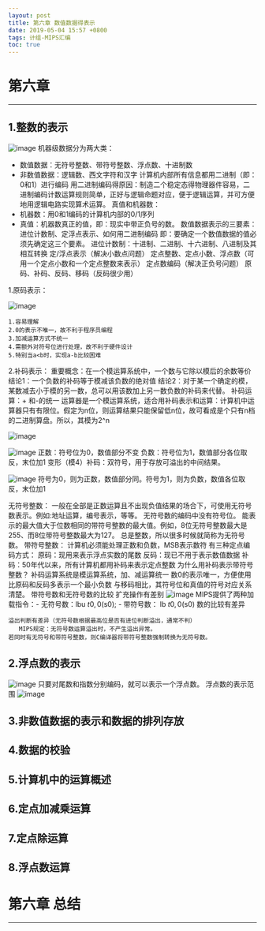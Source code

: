 ```yaml
---
layout: post
title: 第六章 数值数据得表示
date: 2019-05-04 15:57 +0800
tags: 计组-MIPS汇编
toc: true
---
```

# 第六章
***
## 1.整数的表示
![image](https://github.com/Kyre0ee/Kyre0ee.github.io/assets/170155695/3a88f4a3-3b3f-4b0a-8a80-6255b179e25a)
机器级数据分为两大类：
   - 数值数据：无符号整数、带符号整数、浮点数、十进制数
   - 非数值数据：逻辑数、西文字符和汉字
计算机内部所有信息都用二进制（即：0和1）进行编码
用二进制编码得原因：制造二个稳定态得物理器件容易，二进制编码计数运算规则简单，正好与逻辑命题对应，便于逻辑运算，并可方便地用逻辑电路实现算术运算。
真值和机器数：
   - 机器数：用0和1编码的计算机内部的0/1序列
   - 真值：机器数真正的值，即：现实中带正负号的数。
数值数据表示的三要素：
    进位计数制、定浮点表示、如何用二进制编码
    即：要确定一个数值数据的值必须先确定这三个要素。
进位计数制：十进制、二进制、十六进制、八进制及其相互转换
定/浮点表示（解决小数点问题）
    定点整数、定点小数、浮点数（可用一个定点小数和一个定点整数来表示）
定点数编码（解决正负号问题）
    原码、补码、反码、移码（反码很少用）

1.原码表示：

![image](https://github.com/Kyre0ee/Kyre0ee.github.io/assets/170155695/40c5bd16-d3bc-49f9-b79d-b79d77f2605d)

    1.容易理解
    2.0的表示不唯一，故不利于程序员编程
    3.加减运算方式不统一
    4.需额外对符号位进行处理，故不利于硬件设计
    5.特别当a<b时，实现a-b比较困难
2.补码表示：
重要概念：在一个模运算系统中，一个数与它除以模后的余数等价
结论1：一个负数的补码等于模减该负数的绝对值
结论2：对于某一个确定的模，某数减去小于模的另一数，总可以用该数加上另一数负数的补码来代替。
补码运算：+ 和-的统一
运算器是一个模运算系统，适合用补码表示和运算：计算机中运算器只有有限位。假定为n位，则运算结果只能保留低n位，故可看成是个只有n档的二进制算盘。所以，其模为2^n

![image](https://github.com/Kyre0ee/Kyre0ee.github.io/assets/170155695/30e2072e-6100-4fb0-84f8-70ae3e0f58cc)

![image](https://github.com/Kyre0ee/Kyre0ee.github.io/assets/170155695/ddd06a49-6c1a-427c-8dbf-5800e6946b7f)
   正数：符号位为0，数值部分不变
   负数：符号位为1，数值部分各位取反，末位加1
   变形（模4）补码：双符号，用于存放可溢出的中间结果。


![image](https://github.com/Kyre0ee/Kyre0ee.github.io/assets/170155695/dc7f47a4-0686-47c5-b729-bf4c05e59965)
符号为0，则为正数，数值部分同。符号为1，则为负数，数值各位取反，末位加1

无符号整数：
   一般在全部是正数运算且不出现负值结果的场合下，可使用无符号数表示。例如:地址运算，编号表示，等等。
   无符号数的编码中没有符号位。
   能表示的最大值大于位数相同的带符号整数的最大值。例如，8位无符号整数最大是255、而8位带符号整数最大为127。
   总是整数，所以很多时候就简称为无符号数。
带符号整数：
   计算机必须能处理正数和负数，MSB表示数符
   有三种定点编码方式：
       原码：现用来表示浮点实数的尾数
       反码：现已不用于表示数值数据
       补码：50年代以来，所有计算机都用补码来表示定点整数
   为什么用补码表示带符号整数？
       补码运算系统是模运算系统，加、减运算统一
       数0的表示唯一，方便使用
       比原码和反码多表示一个最小负数
       与移码相比，其符号位和真值的符号对应关系清楚。
带符号数和无符号数的比较
    扩充操作有差别
    ![image](https://github.com/Kyre0ee/Kyre0ee.github.io/assets/170155695/1c0682e9-3b6e-4f03-986e-ccc9986cbf23)
        MIPS提供了两种加载指令：- 无符号数：lbu $t0,0($s0); - 带符号数： lb $t0,0($s0)
    数的比较有差异
        
    溢出判断有差异（无符号数根据最高位是否有进位判断溢出，通常不判）
       MIPS规定：无符号数运算溢出时，不产生溢出异常。
    若同时有无符号和带符号整数，则C编译器将带符号整数强制转换为无符号数。
## 2.浮点数的表示

![image](https://github.com/Kyre0ee/Kyre0ee.github.io/assets/170155695/dedbc5b5-0ac3-428b-8663-47485ef86aad)
只要对尾数和指数分别编码，就可以表示一个浮点数。
浮点数的表示范围
![image](https://github.com/Kyre0ee/Kyre0ee.github.io/assets/170155695/fdd53e99-8d0e-4b49-a201-684a02247f23)

## 3.非数值数据的表示和数据的排列存放
## 4.数据的校验
## 5.计算机中的运算概述
## 6.定点加减乘运算
## 7.定点除运算
## 8.浮点数运算
# 第六章 总结
***
